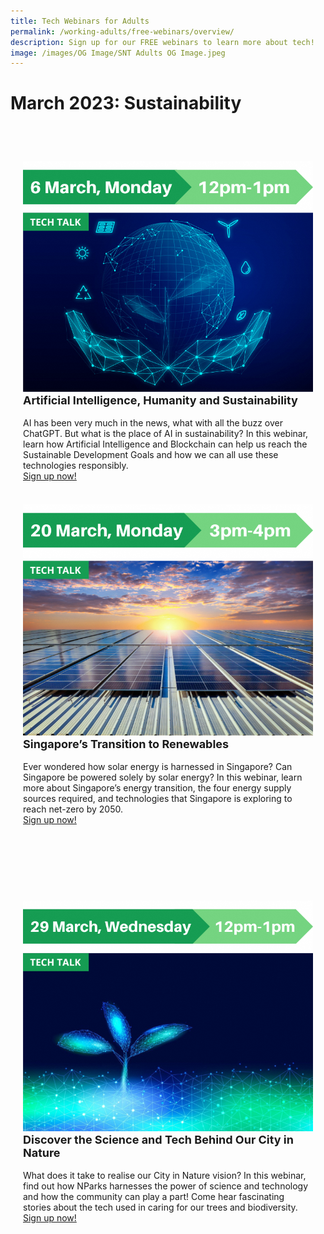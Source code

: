 ```yaml
---
title: Tech Webinars for Adults
permalink: /working-adults/free-webinars/overview/
description: Sign up for our FREE webinars to learn more about tech!
image: /images/OG Image/SNT Adults OG Image.jpeg
---
```

# March 2023: Sustainability
<br>
<div class="row" style="padding: 20px 0px 10px 0px;">
<div class="col" style="padding: 0px 20px 0px 20px;">
<div class="col" style="padding: 20px 0px 0px 0px;"><img src="/images/Mar%202023/WA_6%20Mar%202023.png"><br>
<div class="header" style="font-size:18px"><b>Artificial Intelligence, Humanity and Sustainability</b></div><br>AI has been very much in the news, what with all the buzz over ChatGPT. But what is the place of AI in sustainability? In this webinar, learn how Artificial Intelligence and Blockchain can help us reach the Sustainable Development Goals and how we can all use these technologies responsibly. <a href="https://go.gov.sg/wa-ai-sustainability-mar23" target="_blank"><br>Sign up now!</a>
</div>
<br>
	
</div>
<div class="col" style="padding: 20px 20px 0px 20px;"><img src="/images/Mar%202023/WA_20%20Mar%202023.png"><br>
<div class="header" style="font-size:18px"><b>Singapore’s Transition to Renewables</b></div><br>Ever wondered how solar energy is harnessed in Singapore? Can Singapore be powered solely by solar energy? In this webinar, learn more about Singapore’s energy transition, the four energy supply sources required, and technologies that Singapore is exploring to reach net-zero by 2050. <a href="https://go.gov.sg/wa-sgsolarenergy-mar23" target="_blank"><br>Sign up now!</a>
</div>
<br><br></div>

<div class="row" style="padding: 20px 0px 10px 0px;">

<br>
<div class="row" style="padding: 20px 0px 10px 0px;">
<div class="col" style="padding: 0px 20px 0px 20px;">
<div class="col" style="padding: 20px 0px 0px 0px;"><img src="/images/Mar%202023/WA_29%20Mar%202023.png"><br>
<div class="header" style="font-size:18px"><b>Discover the Science and Tech Behind Our City in Nature</b></div><br>What does it take to realise our City in Nature vision? In this webinar, find out how NParks harnesses the power of science and technology and how the community can play a part! Come hear fascinating stories about the tech used in caring for our trees and biodiversity. <a href="https://go.gov.sg/nparks-sustech" target="_blank"><br>Sign up now!</a>
</div>
<br>

</div>
<div class="col" style="padding: 20px 20px 0px 20px;">
</div>
<br><br></div>

<div class="row" style="padding: 20px 0px 10px 0px;">